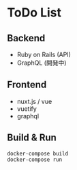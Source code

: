 # ToDo List

Backend
---
- Ruby on Rails (API)
- GraphQL (開発中)

Frontend
---
- nuxt.js / vue
- vuetify
- graphql

Build & Run
---
```
docker-compose build
docker-compose run
```
